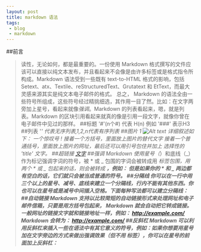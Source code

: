 ```yaml
---
layout: post
title: markdown 语法
tags:
 - blog
 - markdown
---
```



##前言
> 读性，无论如何，都是最重要的。一份使用 Markdown 格式撰写的文件应该可以直接以纯文本发布，并且看起来不会像是由许多标签或是格式指令所构成。Markdown 语法受到一些既有 text-to-HTML 格式的影响，包括 Setext、atx、Textile、reStructuredText、Grutatext 和 EtText，而最大灵感来源其实是纯文本电子邮件的格式。
     总之， Markdown 的语法全由一些符号所组成，这些符号经过精挑细选，其作用一目了然。比如：在文字两旁加上星号，看起来就像*强调*。Markdown 的列表看起来，嗯，就是列表。Markdown 的区块引用看起来就真的像是引用一段文字，就像你曾在电子邮件中见过的那样。
##标题
		'#'(n个#) 代表 H(n) 例如  '###' 表示H3
##列表
		'*' 代表无序列表,1,2,n代表有序列表
##图片
	1	![Alt text](/path/to/img.jpg)
		详细叙述如下：
		一个惊叹号 !
		接着一个方括号，里面放上图片的替代文字
		接着一个普通括号，里面放上图片的网址，最后还可以用引号包住并加上 选择性的 'title' 文字。
##超链接
	   [文字](链接地址)
##强调
	  Markdown 使用星号（*）和底线（_）作为标记强调字词的符号，被 * 或 _ 包围的字词会被转成用 <em> 标签包围，用两个 * 或 _ 包起来的话，则会被转成 <strong>，例如：
	    但是如果你的 * 和 _ 两边都有空白的话，它们就只会被当成普通的符号。
##分隔线
		你可以在一行中用三个以上的星号、减号、底线来建立一个分隔线，行内不能有其他东西。你也可以在星号或是减号中间插入空格。下面每种写法都可以建立分隔线：
##自动链接
 Markdown 支持以比较简短的自动链接形式来处理网址和电子邮件信箱，只要是用方括号包起来， Markdown 就会自动把它转成链接。一般网址的链接文字就和链接地址一样，例如：
		<http://example.com/>
		Markdown 会转为：
		<a href="http://example.com/">http://example.com/</a>
##反斜杠
		Markdown 可以利用反斜杠来插入一些在语法中有其它意义的符号，例如：如果你想要用星号加在文字旁边的方式来做出强调效果（但不用 <em> 标签），你可以在星号的前面加上反斜杠：